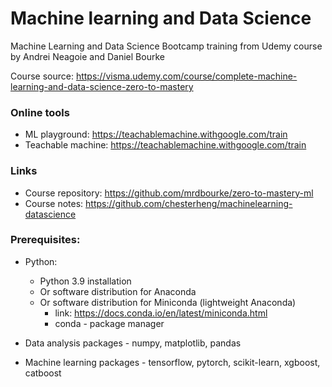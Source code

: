 # Machine learning and Data Science
Machine Learning and Data Science Bootcamp training from Udemy course by Andrei Neagoie and Daniel Bourke

Course source: https://visma.udemy.com/course/complete-machine-learning-and-data-science-zero-to-mastery

### Online tools

* ML playground: https://teachablemachine.withgoogle.com/train
* Teachable machine: https://teachablemachine.withgoogle.com/train

### Links

* Course repository: https://github.com/mrdbourke/zero-to-mastery-ml
* Course notes: https://github.com/chesterheng/machinelearning-datascience

### Prerequisites:

* Python:
    * Python 3.9 installation
    * Or software distribution for Anaconda 
    * Or software distribution for Miniconda (lightweight Anaconda)
       * link: https://docs.conda.io/en/latest/miniconda.html 
       * conda - package manager
    
* Data analysis packages - numpy, matplotlib, pandas
* Machine learning packages - tensorflow, pytorch, scikit-learn, xgboost, catboost
